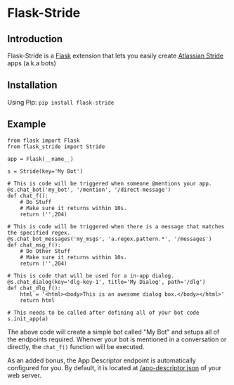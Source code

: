 # Flask-Stride

## Introduction
Flask-Stride is a [Flask](http://flask.pocoo.org/) extension that lets you easily create [Atlassian Stride](https://www.stride.com/) apps (a.k.a bots)

## Installation
Using Pip: `pip install flask-stride`

## Example

```
from flask import Flask
from flask_stride import Stride

app = Flask(__name__)

s = Stride(key='My Bot')

# This is code will be triggered when someone @mentions your app.
@s.chat_bot('my_bot', '/mention', '/direct-message')
def chat_f():
    # Do Stuff
    # Make sure it returns within 10s.
    return ('',204)

# This is code will be triggered when there is a message that matches the specified regex.
@s.chat_bot_messages('my_msgs', 'a.regex.pattern.*', '/messages')
def chat_msg_f():
    # Do Other Stuff
    # Make sure it returns within 10s.
    return ('',204)

# This is code that will be used for a in-app dialog.
@s.chat_dialog(key='dlg-key-1', title='My Dialog', path='/dlg')
def chat_dlg_f():
    html = '<html><body>This is an awesome dialog box.</body></html>'
    return html

# This needs to be called after defining all of your bot code
s.init_app(a)
```
The above code will create a simple bot called "My Bot" and setups all of the endpoints required.
Whenver your bot is mentioned in a conversation or directly, the `chat_f()` function will be executed.

As an added bonus, the App Descriptor endpoint is automatically configured for you. By default, it is located at [/app-descriptor.json]() of your web server.

